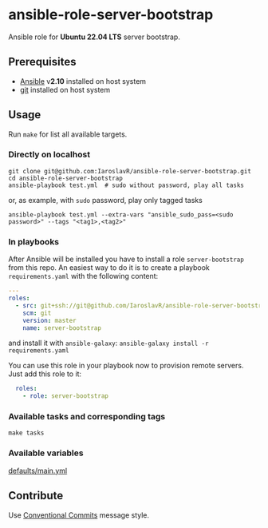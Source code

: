 # ansible-role-server-bootstrap

Ansible role for **Ubuntu 22.04 LTS** server bootstrap.

## Prerequisites

- [Ansible][ans] v**2.10** installed on host system
- [git][git] installed on host system

## Usage

Run `make` for list all available targets.

### Directly on localhost

```shell
git clone git@github.com:IaroslavR/ansible-role-server-bootstrap.git
cd ansible-role-server-bootstrap
ansible-playbook test.yml  # sudo without password, play all tasks
```
or, as example, with `sudo` password, play only tagged tasks
```shell
ansible-playbook test.yml --extra-vars "ansible_sudo_pass=<sudo password>" --tags "<tag1>,<tag2>"
```

### In playbooks

After Ansible will be installed you have to install a role `server-bootstrap` from this repo.
An easiest way to do it is to create a playbook `requirements.yaml` with the following content:
```yaml
---
roles:
  - src: git+ssh://git@github.com/IaroslavR/ansible-role-server-bootstrap.git
    scm: git
    version: master
    name: server-bootstrap
```
and install it with `ansible-galaxy`: `ansible-galaxy install -r requirements.yaml`

You can use this role in your playbook now to provision remote servers. Just add this role to it:
```yaml
  roles:
    - role: server-bootstrap
```

### Available tasks and corresponding tags

`make tasks`

### Available variables

[defaults/main.yml](defaults/main.yml)

## Contribute

Use [Conventional Commits][cc] message style.

[ans]: https://docs.ansible.com/ansible/latest/installation_guide/intro_installation.html#installing-ansible-on-ubuntu
[git]: https://git-scm.com/download/linux
[cc]: https://www.conventionalcommits.org/en/v1.0.0/
